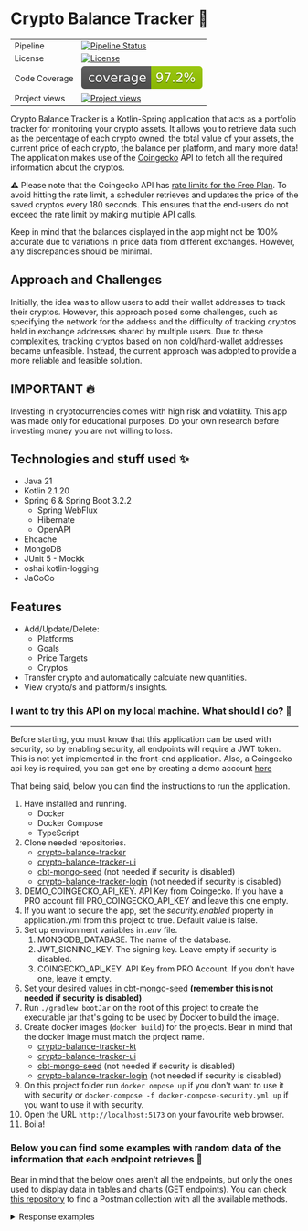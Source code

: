 # Crypto Balance Tracker :rocket:

|               |                                                                                                                                                                                         |
|---------------|-----------------------------------------------------------------------------------------------------------------------------------------------------------------------------------------|
| Pipeline      | [![Pipeline Status](https://github.com/lucasdistasi/crypto-balance-tracker-kt/actions/workflows/main.yml/badge.svg)](https://github.com/lucasdistasi/crypto-balance-tracker-kt/actions) |
| License       | [![License](https://img.shields.io/badge/License-GPLv3-blue.svg)](https://www.gnu.org/licenses/gpl-3.0)                                                                                 |
| Code Coverage | [![Code Coverage](https://github.com/lucasdistasi/crypto-balance-tracker-kt/blob/gh-pages/badges/jacoco.svg)](https://lucasdistasi.github.io/crypto-balance-tracker-kt/)                |
| Project views | [![Project views](https://hits.dwyl.com/lucasdistasi/crypto-balance-tracker-kt.svg)]()                                                                                                  |

Crypto Balance Tracker is a Kotlin-Spring application that acts as a portfolio tracker for monitoring your crypto
assets.
It allows you to retrieve data such as the percentage of each crypto owned, the total value of your assets,
the current price of each crypto, the balance per platform, and many more data! The application makes use of the
[Coingecko](https://www.coingecko.com) API to fetch all the required information about the cryptos.

:warning: Please note that the Coingecko API
has [rate limits for the Free Plan](https://www.coingecko.com/en/api/pricing).
To avoid hitting the rate limit, a scheduler retrieves and updates the price of the saved cryptos every 180 seconds.
This ensures that the end-users do not exceed the rate limit by making multiple API calls.

Keep in mind that the balances displayed in the app might not be 100% accurate due to variations in price data
from different exchanges. However, any discrepancies should be minimal.
<br>

## Approach and Challenges

Initially, the idea was to allow users to add their wallet addresses to track their cryptos. However, this approach
posed
some challenges, such as specifying the network for the address and the difficulty of tracking cryptos held in exchange
addresses shared by multiple users. Due to these complexities, tracking cryptos based on non cold/hard-wallet addresses
became unfeasible.
Instead, the current approach was adopted to provide a more reliable and feasible solution.
<br>

## IMPORTANT :fire:

Investing in cryptocurrencies comes with high risk and volatility. This app was made only for educational purposes.
Do your own research before investing money you are not willing to loss.

## Technologies and stuff used :sparkles:

- Java 21
- Kotlin 2.1.20
- Spring 6 & Spring Boot 3.2.2
    - Spring WebFlux
    - Hibernate
    - OpenAPI
- Ehcache
- MongoDB
- JUnit 5 - Mockk
- oshai kotlin-logging
- JaCoCo

## Features

- Add/Update/Delete:
  - Platforms
  - Goals
  - Price Targets
  - Cryptos
- Transfer crypto and automatically calculate new quantities.
- View crypto/s and platform/s insights.

### I want to try this API on my local machine. What should I do? :tada:

---

Before starting, you must know that this application can be used with security, so by enabling security, 
all endpoints will require a JWT token. This is not yet implemented in the front-end application.
Also, a Coingecko api key is required, you can get one by creating a demo account [here](https://www.coingecko.com/en/api/pricing)

That being said, below you can find the instructions to run the application.

1. Have installed and running.
   - Docker
   - Docker Compose
   - TypeScript
2. Clone needed repositories.
    - [crypto-balance-tracker](https://github.com/lucasdistasi/crypto-balance-tracker-kt)
    - [crypto-balance-tracker-ui](https://github.com/lucasdistasi/crypto-balance-tracker-ui)
    - [cbt-mongo-seed](https://github.com/lucasdistasi/cbt-mongo.seed) (not needed if security is disabled)
    - [crypto-balance-tracker-login](https://github.com/lucasdistasi/crypto-balance-tracker-login) (not needed if security is disabled)
3. DEMO_COINGECKO_API_KEY. API Key from Coingecko. If you have a PRO account fill PRO_COINGECKO_API_KEY and leave this one empty.
4. If you want to secure the app, set the _security.enabled_ property in application.yml from this project to true.
   Default value is false.
5. Set up environment variables in _.env_ file.
   1. MONGODB_DATABASE. The name of the database.
   2. JWT_SIGNING_KEY. The signing key. Leave empty if security is disabled.
   3. COINGECKO_API_KEY. API Key from PRO Account. If you don't have one, leave it empty.
6. Set your desired values in [cbt-mongo-seed](https://github.com/lucasdistasi/cbt-mongo.seed)  **(remember this is not needed if security is disabled)**.
7. Run `./gradlew bootJar` on the root of this project to create the executable jar that's going to be used by Docker to
   build the image.
8. Create docker images (`docker build`) for the projects. Bear in mind that the docker image must match the project name.
   - [crypto-balance-tracker-kt](https://github.com/lucasdistasi/crypto-balance-tracker-kt)
   - [crypto-balance-tracker-ui](https://github.com/lucasdistasi/crypto-balance-tracker-ui)
   - [cbt-mongo-seed](https://github.com/lucasdistasi/cbt-mongo.seed) (not needed if security is disabled)
   - [crypto-balance-tracker-login](https://github.com/lucasdistasi/crypto-balance-tracker-login) (not needed if security is disabled)
9. On this project folder run `docker ompose up` if you don't want to use it with security
   or `docker-compose -f docker-compose-security.yml up` if you want to use it with security.
10. Open the URL `http://localhost:5173` on your favourite web browser.
11. Boila!

### Below you can find some examples with random data of the information that each endpoint retrieves :memo:

Bear in mind that the below ones aren't all the endpoints, but only the ones used to display data in tables and charts (GET endpoints).
You can check [this repository](https://github.com/lucasdistasi/postman-collections) to find a Postman collection with all the available methods.

<details>
  <summary>Response examples</summary>

## Insights

### Retrieve total balances

`/api/v1/insights/balances`

```json
{
  "totalUSDBalance": "6127.00",
  "totalEURBalance": "5737.71",
  "totalBTCBalance": "0.165174680229"
}
```

### Retrieve insights for the given platformId

`/api/v1/insights/platforms/{platformId}`

```json
{
   "platformName": "BINGX",
   "balances": {
      "totalUSDBalance": "790.73",
      "totalEURBalance": "700.18",
      "totalBTCBalance": "0.00940208"
   },
   "cryptos": [
      {
         "id": "37919ee8-e3cb-42f7-ade2-0af669501a9c",
         "userCryptoInfo": {
            "cryptoInfo": {
               "cryptoName": "XRP",
               "cryptoId": "ripple",
               "symbol": "xrp",
               "image": "https://coin-images.coingecko.com/coins/images/44/large/xrp-symbol-white-128.png?1696501442"
            },
            "quantity": "150",
            "percentage": 40.22,
            "balances": {
               "totalUSDBalance": "318.00",
               "totalEURBalance": "282.00",
               "totalBTCBalance": "0.003783"
            }
         }
      },
      {
         "id": "32c94337-0e16-4860-ad74-acce50ca1285",
         "userCryptoInfo": {
            "cryptoInfo": {
               "cryptoName": "Solana",
               "cryptoId": "solana",
               "symbol": "sol",
               "image": "https://coin-images.coingecko.com/coins/images/4128/large/solana.png?1718769756"
            },
            "quantity": "2",
            "percentage": 32.5,
            "balances": {
               "totalUSDBalance": "256.96",
               "totalEURBalance": "227.24",
               "totalBTCBalance": "0.00305408"
            }
         }
      },
      {
         "id": "b1b94355-1f09-4bbe-ba8e-f087c2465c2d",
         "userCryptoInfo": {
            "cryptoInfo": {
               "cryptoName": "Chainlink",
               "cryptoId": "chainlink",
               "symbol": "link",
               "image": "https://coin-images.coingecko.com/coins/images/877/large/chainlink-new-logo.png?1696502009"
            },
            "quantity": "15",
            "percentage": 24.09,
            "balances": {
               "totalUSDBalance": "190.50",
               "totalEURBalance": "168.60",
               "totalBTCBalance": "0.002265"
            }
         }
      },
      {
         "id": "e9aeaa72-d9db-4a5d-aa66-e2c1540e9900",
         "userCryptoInfo": {
            "cryptoInfo": {
               "cryptoName": "TRON",
               "cryptoId": "tron",
               "symbol": "trx",
               "image": "https://coin-images.coingecko.com/coins/images/1094/large/tron-logo.png?1696502193"
            },
            "quantity": "100",
            "percentage": 3.2,
            "balances": {
               "totalUSDBalance": "25.27",
               "totalEURBalance": "22.34",
               "totalBTCBalance": "0.0003"
            }
         }
      }
   ]
}
```

### Retrieve user crypto insights for the given coingeckoCryptoId

`/api/v1/insights/cryptos/{coingeckoCryptoId}`

```json
{
  "cryptoName": "Tether",
  "balances": {
    "totalUSDBalance": "384.78",
    "totalEURBalance": "360.16",
    "totalBTCBalance": "0.0104412"
  },
  "platforms": [
    {
      "quantity": "200",
      "balances": {
        "totalUSDBalance": "199.88",
        "totalEURBalance": "187.10",
        "totalBTCBalance": "0.005424"
      },
      "percentage": 51.95,
      "platformName": "OKX"
    },
    {
      "quantity": "185",
      "balances": {
        "totalUSDBalance": "184.89",
        "totalEURBalance": "173.07",
        "totalBTCBalance": "0.0050172"
      },
      "percentage": 48.05,
      "platformName": "KRAKEN"
    }
  ]
}
```

### Retrieve user cryptos insights in all platforms by page

`/api/v1/insights/cryptos?page={page}&sortBy={sortBy}&sortType={sortType}`

```json
{
   "page": 1,
   "totalPages": 2,
   "hasNextPage": true,
   "balances": {
      "totalUSDBalance": "11318.38",
      "totalEURBalance": "10250.32",
      "totalBTCBalance": "0.1380989847"
   },
   "cryptos": [
      {
         "cryptoInfo": {
            "cryptoName": "Bitcoin",
            "cryptoId": "bitcoin",
            "symbol": "btc",
            "image": "https://coin-images.coingecko.com/coins/images/1/large/bitcoin.png?1696501400",
            "currentPrice": {
               "usd": "81935",
               "eur": "74199",
               "btc": "1.0"
            },
            "priceChange": {
               "changePercentageIn24h": -5.75,
               "changePercentageIn7d": -5.77,
               "changePercentageIn30d": -1.19
            }
         },
         "quantity": "0.1001",
         "percentage": 72.46,
         "balances": {
            "totalUSDBalance": "8201.69",
            "totalEURBalance": "7427.32",
            "totalBTCBalance": "0.1001"
         }
      },
      {
         "cryptoInfo": {
            "cryptoName": "Ethereum",
            "cryptoId": "ethereum",
            "symbol": "eth",
            "image": "https://coin-images.coingecko.com/coins/images/279/large/ethereum.png?1696501628",
            "currentPrice": {
               "usd": "1780.46",
               "eur": "1612.37",
               "btc": "0.02172093"
            },
            "priceChange": {
               "changePercentageIn24h": -6.45,
               "changePercentageIn7d": -11.23,
               "changePercentageIn30d": -13.36
            }
         },
         "quantity": "1",
         "percentage": 15.73,
         "balances": {
            "totalUSDBalance": "1780.46",
            "totalEURBalance": "1612.37",
            "totalBTCBalance": "0.02172093"
         }
      },
      {
         "cryptoInfo": {
            "cryptoName": "Solana",
            "cryptoId": "solana",
            "symbol": "sol",
            "image": "https://coin-images.coingecko.com/coins/images/4128/large/solana.png?1718769756",
            "currentPrice": {
               "usd": "114.24",
               "eur": "103.45",
               "btc": "0.00139363"
            },
            "priceChange": {
               "changePercentageIn24h": -12.66,
               "changePercentageIn7d": -17.22,
               "changePercentageIn30d": -17.32
            }
         },
         "quantity": "7",
         "percentage": 7.07,
         "balances": {
            "totalUSDBalance": "799.68",
            "totalEURBalance": "724.15",
            "totalBTCBalance": "0.00975541"
         }
      },
      {
         "cryptoInfo": {
            "cryptoName": "XRP",
            "cryptoId": "ripple",
            "symbol": "xrp",
            "image": "https://coin-images.coingecko.com/coins/images/44/large/xrp-symbol-white-128.png?1696501442",
            "currentPrice": {
               "usd": "2.01",
               "eur": "1.82",
               "btc": "0.00002447"
            },
            "priceChange": {
               "changePercentageIn24h": -7.55,
               "changePercentageIn7d": -14.45,
               "changePercentageIn30d": -16.33
            }
         },
         "quantity": "150",
         "percentage": 2.66,
         "balances": {
            "totalUSDBalance": "301.50",
            "totalEURBalance": "273.00",
            "totalBTCBalance": "0.0036705"
         }
      },
      {
         "cryptoInfo": {
            "cryptoName": "Chainlink",
            "cryptoId": "chainlink",
            "symbol": "link",
            "image": "https://coin-images.coingecko.com/coins/images/877/large/chainlink-new-logo.png?1696502009",
            "currentPrice": {
               "usd": "12.51",
               "eur": "11.33",
               "btc": "0.00015262"
            },
            "priceChange": {
               "changePercentageIn24h": -11.1,
               "changePercentageIn7d": -19.72,
               "changePercentageIn30d": -8.91
            }
         },
         "quantity": "15",
         "percentage": 1.66,
         "balances": {
            "totalUSDBalance": "187.65",
            "totalEURBalance": "169.95",
            "totalBTCBalance": "0.0022893"
         }
      },
      {
         "cryptoInfo": {
            "cryptoName": "TRON",
            "cryptoId": "tron",
            "symbol": "trx",
            "image": "https://coin-images.coingecko.com/coins/images/1094/large/tron-logo.png?1696502193",
            "currentPrice": {
               "usd": "0.230106",
               "eur": "0.212638",
               "btc": "0.0000027"
            },
            "priceChange": {
               "changePercentageIn24h": -3.23,
               "changePercentageIn7d": 8.08,
               "changePercentageIn30d": -2.91
            }
         },
         "quantity": "100",
         "percentage": 0.2,
         "balances": {
            "totalUSDBalance": "23.01",
            "totalEURBalance": "21.26",
            "totalBTCBalance": "0.00027"
         }
      },
      {
         "cryptoInfo": {
            "cryptoName": "USDC",
            "cryptoId": "usd-coin",
            "symbol": "usdc",
            "image": "https://coin-images.coingecko.com/coins/images/6319/large/usdc.png?1696506694",
            "currentPrice": {
               "usd": "0.999944",
               "eur": "0.905541",
               "btc": "0.0000122"
            },
            "priceChange": {
               "changePercentageIn24h": 0,
               "changePercentageIn7d": 0.01,
               "changePercentageIn30d": 0.01
            }
         },
         "quantity": "12",
         "percentage": 0.11,
         "balances": {
            "totalUSDBalance": "12.00",
            "totalEURBalance": "10.87",
            "totalBTCBalance": "0.0001464"
         }
      },
      {
         "cryptoInfo": {
            "cryptoName": "Illuvium",
            "cryptoId": "illuvium",
            "symbol": "ilv",
            "image": "https://coin-images.coingecko.com/coins/images/14468/large/logo-200x200.png?1696514154",
            "currentPrice": {
               "usd": "14.78",
               "eur": "13.65",
               "btc": "0.00017312"
            },
            "priceChange": {
               "changePercentageIn24h": 0.48,
               "changePercentageIn7d": 7.55,
               "changePercentageIn30d": -18.26
            }
         },
         "quantity": "0.66",
         "percentage": 0.09,
         "balances": {
            "totalUSDBalance": "9.75",
            "totalEURBalance": "9.01",
            "totalBTCBalance": "0.0001142592"
         }
      },
      {
         "cryptoInfo": {
            "cryptoName": "Polygon",
            "cryptoId": "matic-network",
            "symbol": "matic",
            "image": "https://coin-images.coingecko.com/coins/images/4713/large/polygon.png?1698233745",
            "currentPrice": {
               "usd": "0.184599",
               "eur": "0.167171",
               "btc": "0.00000225"
            },
            "priceChange": {
               "changePercentageIn24h": -7.12,
               "changePercentageIn7d": -21.35,
               "changePercentageIn30d": -23.7
            }
         },
         "quantity": "10",
         "percentage": 0.02,
         "balances": {
            "totalUSDBalance": "1.85",
            "totalEURBalance": "1.67",
            "totalBTCBalance": "0.0000225"
         }
      },
      {
         "cryptoInfo": {
            "cryptoName": "Dogecoin",
            "cryptoId": "dogecoin",
            "symbol": "doge",
            "image": "https://coin-images.coingecko.com/coins/images/5/large/dogecoin.png?1696501409",
            "currentPrice": {
               "usd": "0.158201",
               "eur": "0.143266",
               "btc": "0.00000193"
            },
            "priceChange": {
               "changePercentageIn24h": -9.58,
               "changePercentageIn7d": -17.7,
               "changePercentageIn30d": -17.7
            }
         },
         "quantity": "5",
         "percentage": 0.01,
         "balances": {
            "totalUSDBalance": "0.79",
            "totalEURBalance": "0.72",
            "totalBTCBalance": "0.00000965"
         }
      }
   ]
}
```

### Retrieve user cryptos insights

`/api/v1/insights/cryptos/balances`

```json
[
   {
      "name": "Bitcoin",
      "balance": "8535.23",
      "percentage": 70.69
   },
   {
      "name": "Ethereum",
      "balance": "1996.03",
      "percentage": 16.53
   },
   {
      "name": "Solana",
      "balance": "918.47",
      "percentage": 7.61
   },
   {
      "name": "XRP",
      "balance": "361.50",
      "percentage": 2.99
   },
   {
      "name": "Chainlink",
      "balance": "215.70",
      "percentage": 1.79
   },
   {
      "name": "TRON",
      "balance": "23.01",
      "percentage": 0.19
   },
   {
      "name": "USDC",
      "balance": "12.00",
      "percentage": 0.1
   },
   {
      "name": "Illuvium",
      "balance": "9.75",
      "percentage": 0.08
   },
   {
      "name": "Polygon",
      "balance": "2.12",
      "percentage": 0.02
   },
   {
      "name": "Dogecoin",
      "balance": "0.86",
      "percentage": 0.01
   }
]
```

### Retrieve balances insights for all platforms

`/api/v1/insights/platforms/balances`

```json
[
  {
    "name": "BINANCE",
    "balance": "8526.70",
    "percentage": 70.62
  },
  {
    "name": "MEXC",
    "balance": "1996.03",
    "percentage": 16.53
  },
  {
    "name": "BINGX",
    "balance": "862.63",
    "percentage": 7.14
  },
  {
    "name": "TEST",
    "balance": "689.31",
    "percentage": 5.71
  }
]
```

## User Cryptos

### Retrieve user crypto by userCryptoId

`/api/v1/cryptos/{userCryptoId}`

```json
{
  "id": "597ee816-416e-4b78-b9ce-ed16313a6e8a",
  "cryptoName": "Bitcoin",
  "quantity": "0.112371283",
  "platform": "BINANCE"
}
```

## Goals

### Retrieve goals by page

`/api/v1/goals?page={page}`

```json
{
   "page": 1,
   "totalPages": 1,
   "hasNextPage": false,
   "goals": [
      {
         "id": "4eb38add-cb71-4bbc-8c0b-c8097d8ad55b",
         "cryptoInfo": {
            "cryptoName": "TRON",
            "cryptoId": "tron",
            "symbol": "trx",
            "image": "https://coin-images.coingecko.com/coins/images/1094/large/tron-logo.png?1696502193"
         },
         "actualQuantity": "100",
         "progress": 100,
         "remainingQuantity": "0",
         "goalQuantity": "1",
         "moneyNeeded": "0.00"
      },
      {
         "id": "8f290e74-4eee-49f5-b02a-b983a4328c3c",
         "cryptoInfo": {
            "cryptoName": "Bitcoin",
            "cryptoId": "bitcoin",
            "symbol": "btc",
            "image": "https://coin-images.coingecko.com/coins/images/1/large/bitcoin.png?1696501400"
         },
         "actualQuantity": "0.0751",
         "progress": 15.02,
         "remainingQuantity": "0.4249",
         "goalQuantity": "0.5",
         "moneyNeeded": "35749.81"
      }
   ]
}
```

### Retrieve goal by goalId

`/api/v1/goals/{goalId}`

```json
{
   "id": "4eb38add-cb71-4bbc-8c0b-c8097d8ad55b",
   "cryptoInfo": {
      "cryptoName": "TRON",
      "cryptoId": "tron",
      "symbol": "trx",
      "image": "https://coin-images.coingecko.com/coins/images/1094/large/tron-logo.png?1696502193"
   },
   "actualQuantity": "100",
   "progress": 100,
   "remainingQuantity": "0",
   "goalQuantity": "1",
   "moneyNeeded": "0.00"
}
```

## Platforms

### Retrieve all platforms

`/api/v1/platforms`

```json
[
  {
    "id": "db13cdbc-f33e-4ca3-acd0-7357bb99e0e2",
    "name": "BINANCE"
  },
  {
    "id": "97363a3c-35e3-49fd-b183-4ee5e881c99e",
    "name": "COINBASE"
  },
  {
    "id": "5991df81-66f9-4b5f-8067-dbf559caaae9",
    "name": "TREZOR"
  },
  {
    "id": "bb4fc7ad-1aaa-431f-9ca7-71c6f246a98c",
    "name": "OKX"
  },
  {
    "id": "05b5071d-4897-44e8-9b6b-343ceabd4d05",
    "name": "BYBIT"
  },
  {
    "id": "7a9dc422-ee15-4a8e-9ca6-fd7178b214fb",
    "name": "KRAKEN"
  }
]
```

### Retrieve platform by platformId

`/api/v1/platforms/{platformId}`

```json
{
   "id": "db13cdbc-f33e-4ca3-acd0-7357bb99e0e2",
   "name": "BINANCE"
}
```

</details>
